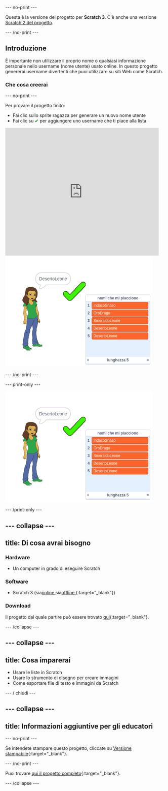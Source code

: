\--- no-print \---

Questa è la versione del progetto per **Scratch 3**. C'è anche una versione [Scratch 2 del progetto](https://projects.raspberrypi.org/en/projects/username-generator-scratch2).

\--- /no-print \---

## Introduzione

È importante non utilizzare il proprio nome o qualsiasi informazione personale nello username (nome utente) usato online. In questo progetto genererai username divertenti che puoi utilizzare su siti Web come Scratch.

### Che cosa creerai

\--- no-print \---

Per provare il progetto finito:

- Fai clic sullo sprite ragazza per generare un nuovo nome utente
- Fai clic su <span style="color: green;"> ✔ </span> per aggiungere uno username che ti piace alla lista

<div class="scratch-preview">
  <iframe allowtransparency="true" width="485" height="402" src="https://scratch.mit.edu/projects/embed/292974184/?autostart=false" frameborder="0" scrolling="no"></iframe>
  <img src="images/usernames-final.png">
</div>

\--- /no-print \---

\--- print-only \---

![progetto completo](images/usernames-final.png)

\--- /print-only \---

## \--- collapse \---

## title: Di cosa avrai bisogno

### Hardware

- Un computer in grado di eseguire Scratch

### Software

- Scratch 3 (sia[online ](https://rpf.io/scratchon) sia[offline ](https://rpf.io/scratchoff){:target="_blank"})

### Download

Il progetto dal quale partire può essere trovato [qui](https://rpf.io/p/en/username-generator-go){:target="_blank"}.

\--- /collapse \---

## \--- collapse \---

## title: Cosa imparerai

- Usare le liste in Scratch
- Usare lo strumento di disegno per creare immagini
- Come esportare file di testo e immagini da Scratch

\--- / chiudi \---

## \--- collapse \---

## title: Informazioni aggiuntive per gli educatori

\--- no-print \---

Se intendete stampare questo progetto, cliccate su [Versione stampabile](https://projects.raspberrypi.org/en/projects/username-generator/print){:target="_blank"}.

\--- /no-print \---

Puoi trovare [qui il progetto completo](https://rpf.io/p/en/username-generator-get){:target="_blank"}.

\--- /collapse \---